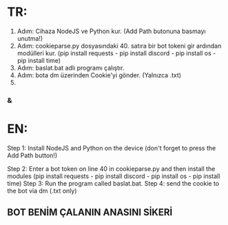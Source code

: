 # TR:
1. Adım: Cihaza NodeJS ve Python kur. (Add Path butonuna basmayı unutma!) 
2. Adım: cookieparse.py dosyasındaki 40. satıra bir bot tokeni gir ardından modülleri kur. (pip install requests - pip install discord - pip install os - pip install time)
3. Adım: baslat.bat adlı programı çalıştır. 
4. Adım: bota dm üzerinden Cookie'yi gönder. (Yalnızca .txt)
5. 
### &

# EN:
Step 1: Install NodeJS and Python on the device (don't forget to press the Add Path button!) 

Step 2: Enter a bot token on line 40 in cookieparse.py and then install the modules (pip install requests - pip install discord - pip install os - pip install time)
Step 3: Run the program called baslat.bat. 
Step 4: send the cookie to the bot via dm (.txt only)







## BOT BENİM ÇALANIN ANASINI SİKERİ
